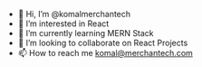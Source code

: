 - 👋 Hi, I’m @komalmerchantech
- 👀 I’m interested in React
- 🌱 I’m currently learning MERN Stack
- 💞️ I’m looking to collaborate on React Projects
- 📫 How to reach me komal@merchantech.com

<!---
komalmerchantech/komalmerchantech is a ✨ special ✨ repository because its `README.md` (this file) appears on your GitHub profile.
You can click the Preview link to take a look at your changes.
--->
